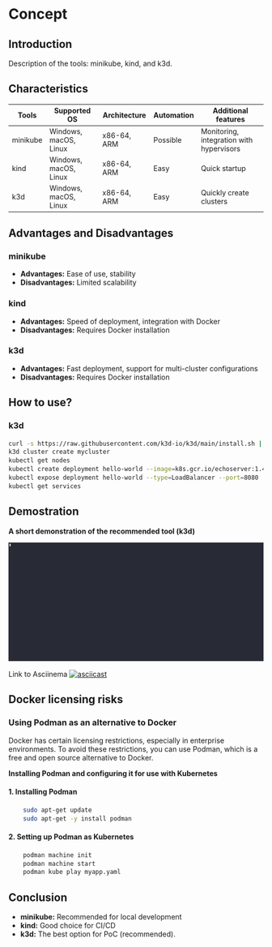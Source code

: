 # Concept

## Introduction
Description of the tools: minikube, kind, and k3d.

## Characteristics
| Tools      | Supported OS          | Architecture | Automation | Additional features                      |
|------------|-----------------------|--------------|------------|------------------------------------------|
| minikube   | Windows, macOS, Linux | x86-64, ARM  | Possible   | Monitoring, integration with hypervisors |
| kind       | Windows, macOS, Linux | x86-64, ARM  | Easy       | Quick startup                            |
| k3d        | Windows, macOS, Linux | x86-64, ARM  | Easy       | Quickly create clusters                  |

## Advantages and Disadvantages
### minikube
* **Advantages:** Ease of use, stability
* **Disadvantages:** Limited scalability

### kind
* **Advantages:** Speed of deployment, integration with Docker
* **Disadvantages:** Requires Docker installation

### k3d
* **Advantages:** Fast deployment, support for multi-cluster configurations
* **Disadvantages:** Requires Docker installation

## How to use?
### k3d
```bash
curl -s https://raw.githubusercontent.com/k3d-io/k3d/main/install.sh | bash
k3d cluster create mycluster
kubectl get nodes
kubectl create deployment hello-world --image=k8s.gcr.io/echoserver:1.4
kubectl expose deployment hello-world --type=LoadBalancer --port=8080
kubectl get services
```
## Demostration
**A short demonstration of the recommended tool (k3d)**

![Image](/.data/demo.gif)

Link to Asciinema
[![asciicast](https://asciinema.org/a/Fz3wzWDkzaSvE6mKduCUG8kc1.svg)](https://asciinema.org/a/Fz3wzWDkzaSvE6mKduCUG8kc1)

## Docker licensing risks 

### Using Podman as an alternative to Docker 

Docker has certain licensing restrictions, especially in enterprise environments. To avoid these restrictions, you can use Podman, which is a free and open source alternative to Docker. 

**Installing Podman and configuring it for use with Kubernetes** 

#### 1. Installing Podman
```bash
    sudo apt-get update
    sudo apt-get -y install podman
```
#### 2. Setting up Podman as Kubernetes
```bash
    podman machine init
    podman machine start
    podman kube play myapp.yaml
```

## Conclusion
* **minikube:** Recommended for local development
* **kind:** Good choice for CI/CD
* **k3d:** The best option for PoC (recommended).

